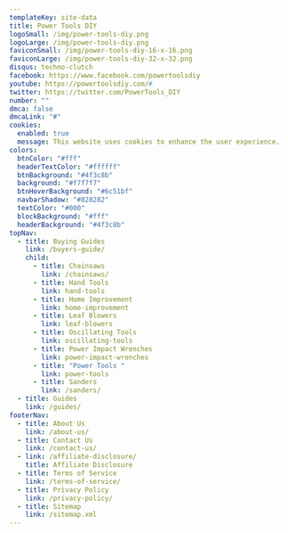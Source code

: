 ```yaml
---
templateKey: site-data
title: Power Tools DIY
logoSmall: /img/power-tools-diy.png
logoLarge: /img/power-tools-diy.png
faviconSmall: /img/power-tools-diy-16-x-16.png
faviconLarge: /img/power-tools-diy-32-x-32.png
disqus: techno-clutch
facebook: https://www.facebook.com/powertoolsdiy
youtube: https://powertoolsdiy.com/#
twitter: https://twitter.com/PowerTools_DIY
number: ""
dmca: false
dmcaLink: "#"
cookies:
  enabled: true
  message: This website uses cookies to enhance the user experience.
colors:
  btnColor: "#fff"
  headerTextColor: "#ffffff"
  btnBackground: "#4f3c8b"
  background: "#f7f7f7"
  btnHoverBackground: "#6c51bf"
  navbarShadow: "#828282"
  textColor: "#000"
  blockBackground: "#fff"
  headerBackground: "#4f3c8b"
topNav:
  - title: Buying Guides
    link: /buyers-guide/
    child:
      - title: Chainsaws
        link: /chainsaws/
      - title: Hand Tools
        link: hand-tools
      - title: Home Improvement
        link: home-improvement
      - title: Leaf Blowers
        link: leaf-blowers
      - title: Oscillating Tools
        link: oscillating-tools
      - title: Power Impact Wrenches
        link: power-impact-wrenches
      - title: "Power Tools "
        link: power-tools
      - title: Sanders
        link: /sanders/
  - title: Guides
    link: /guides/
footerNav:
  - title: About Us
    link: /about-us/
  - title: Contact Us
    link: /contact-us/
  - link: /affiliate-disclosure/
    title: Affiliate Disclosure
  - title: Terms of Service
    link: /terms-of-service/
  - title: Privacy Policy
    link: /privacy-policy/
  - title: Sitemap
    link: /sitemap.xml
---
```

